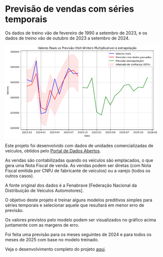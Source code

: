 # Previsão de vendas com séries temporais
Os dados de treino vão de fevereiro de 1990 a setembro de 2023, e os dados de treino vão de outubro de 2023 a setembro de 2024.

<img width="950px" align="center" src="https://raw.githubusercontent.com/Lud-lud/previsao_vendas_series_temporais/refs/heads/main/previsao_vendas.png" />

Este projeto foi desenvolvido com dados de unidades comercializadas de veículos, obtidos pelo [Portal de Dados Abertos](https://dados.gov.br/dados/conjuntos-dados/7384-vendas-de-veiculos-pelas-concessionarias-automoveis).

As vendas são contabilizadas quando os veículos são emplacados, o que gera uma Nota Fiscal de venda. As vendas podem ser diretas (com Nota Fiscal emitida por CNPJ de fabricante de veículos) ou a varejo (todos os outros casos).

A fonte original dos dados é a Fenabrave [Federação Nacional da Distribuição de Veículos Automotores].

O objetivo deste projeto é treinar alguns modelos preditivos simples para séries temporais e selecionar aquele que resultará em menor erro de previsão.

Os valores previstos pelo modelo podem ser visualizados no gráfico acima juntamente com as margens de erro.

Foi feita uma previsão para os meses seguintes de 2024 e para todos os meses de 2025 com base no modelo treinado.

Veja o desenvolvimento completo do projeto [aqui](https://github.com/Lud-lud/previsao_vendas_series_temporais/blob/main/previsao_vendas_automoveis.ipynb).
